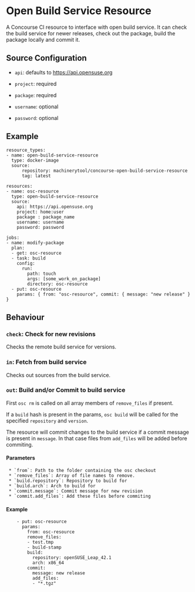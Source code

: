 # Open Build Service Resource

A Concourse CI resource to interface with open build service.
It can check the build service for newer releases, check out the package, build the package locally and commit it.

## Source Configuration

* `api`: defaults to https://api.opensuse.org

* `project`: required

* `package`: required

* `username`: optional

* `password`: optional

## Example

```
resource_types:
- name: open-build-service-resource
  type: docker-image
  source:
      repository: machinerytool/concourse-open-build-service-resource
      tag: latest

resources:
- name: osc-resource
  type: open-build-service-resource
  source:
    api: https://api.opensuse.org
    project: home:user
    package : package_name
    username: username
    password: password

jobs:
- name: modify-package
  plan:
  - get: osc-resource
  - task: build
    config:
      run:
        path: touch
        args: [some_work_on_package]
        directory: osc-resource
  - put: osc-resource
    params: { from: "osc-resource", commit: { message: "new release" } }
```

## Behaviour

### `check`: Check for new revisions

Checks the remote build service for versions.

### `in`: Fetch from build service

Checks out sources from the build service.

### `out`: Build and/or Commit to build service

First `osc rm` is called on all array members of `remove_files` if present.

If a `build` hash is present in the params, `osc build` will be called for the specified `repository` and `version`.

The resource will commit changes to the build service if a commit message is present in `message`.
In that case files from `add_files` will be added before commiting.

#### Parameters

     * `from`: Path to the folder containing the osc checkout
     * `remove_files`: Array of file names to remove.
     * `build.repository`: Repository to build for
     * `build.arch`: Arch to build for
     * `commit.message`: Commit message for new revision
     * `commit.add_files`: Add these files before commiting

#### Example

```
    - put: osc-resource
      params:
        from: osc-resource
        remove_files:
        - test.tmp
        - build-stamp
        build:
          repository: openSUSE_Leap_42.1
          arch: x86_64
        commit:
          message: new release
          add_files:
          - "*.tgz"
```
